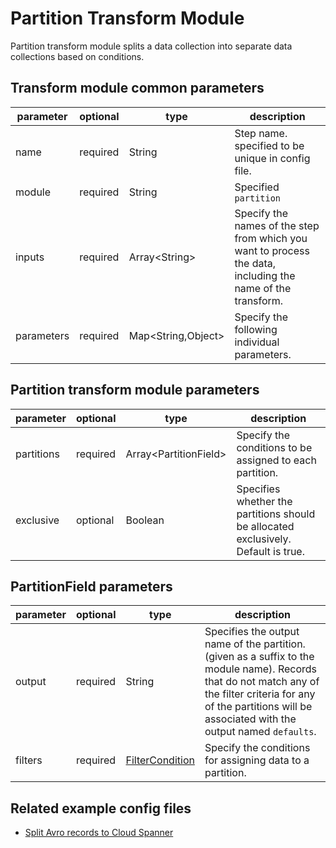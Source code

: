 # Partition Transform Module

Partition transform module splits a data collection into separate data collections based on conditions.

## Transform module common parameters

| parameter | optional | type | description |
| --- | --- | --- | --- |
| name | required | String | Step name. specified to be unique in config file. |
| module | required | String | Specified `partition` |
| inputs | required | Array<String\> | Specify the names of the step from which you want to process the data, including the name of the transform. |
| parameters | required | Map<String,Object\> | Specify the following individual parameters. |

## Partition transform module parameters

| parameter | optional | type | description |
| --- | --- | --- | --- |
| partitions | required | Array<PartitionField\> | Specify the conditions to be assigned to each partition. |
| exclusive | optional | Boolean | Specifies whether the partitions should be allocated exclusively. Default is true. |

## PartitionField parameters

| parameter | optional | type | description |
| --- | --- | --- | --- |
| output | required | String | Specifies the output name of the partition. (given as a suffix to the module name). Records that do not match any of the filter criteria for any of the partitions will be associated with the output named `defaults`. |
| filters | required | [FilterCondition](filtercondition.md) | Specify the conditions for assigning data to a partition. |

## Related example config files

* [Split Avro records to Cloud Spanner](../../../../examples/avro-to-partition-to-spanner.json)
